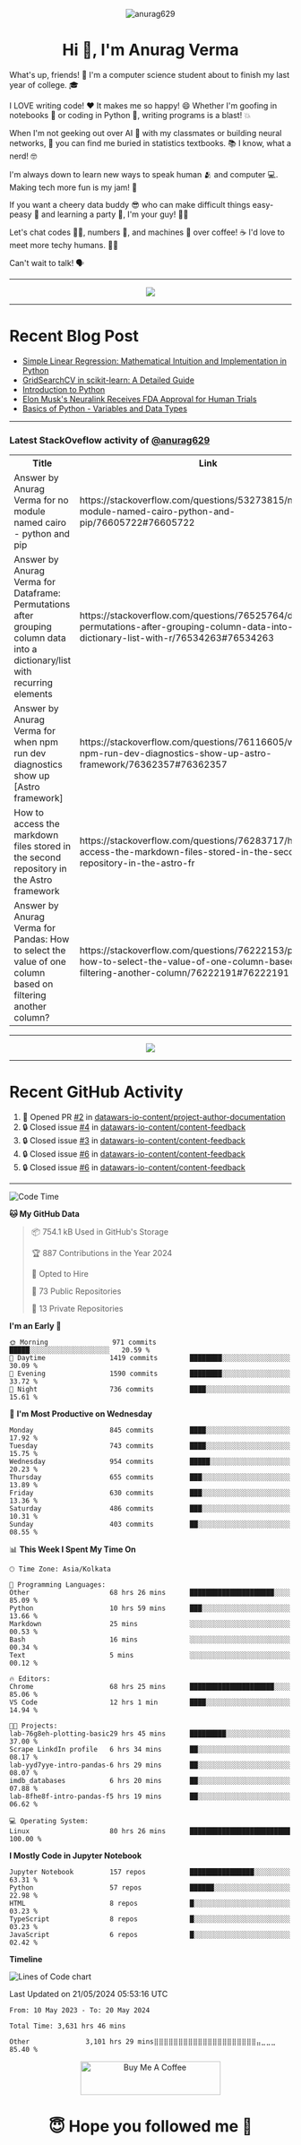 

<p align="center"> <img src="https://komarev.com/ghpvc/?username=anurag629&label=Profile%20views&color=0e75b6&style=flat" alt="anurag629" /> </p>

<h1 align="center">Hi 👋, I'm Anurag Verma</h1>

What's up, friends! 👋 I'm a computer science student about to finish my last year of college. 🎓

I LOVE writing code! ❤️ It makes me so happy! 😄 Whether I'm goofing in notebooks 📓 or coding in Python 🐍, writing programs is a blast! 💥

When I'm not geeking out over AI 🤖 with my classmates or building neural networks, 🧠 you can find me buried in statistics textbooks. 📚 I know, what a nerd! 🤓

I'm always down to learn new ways to speak human 🫂 and computer 💻. Making tech more fun is my jam! 🍇

If you want a cheery data buddy 😎 who can make difficult things easy-peasy 🥝 and learning a party 🎉, I'm your guy! 🙋‍♂️

Let's chat codes 👨‍💻, numbers 🧮, and machines 🤖 over coffee! ☕ I'd love to meet more techy humans. 💁‍♂️

Can't wait to talk! 🗣️

---

<p align="center">
  <img src="https://spotify-github-profile.vercel.app/api/view.svg?uid=mwvywke3fo2gajpenodnmobfh&cover_image=true&theme=default&show_offline=false&background_color=121212&interchange=false&bar_color=53b14f&bar_color_cover=true">
</p>

---

# Recent Blog Post

<!-- BLOG-POST-LIST:START -->
- [Simple Linear Regression: Mathematical Intuition and Implementation in Python](https://codercops.tech/blog/machine-learning-algorithms/simple-linear-regression-mathematical-intuation)
- [GridSearchCV in scikit-learn: A Detailed Guide](https://codercops.tech/blog/gridsearchcv-in-scikit-learn-a-detailed-guide)
- [Introduction to Python](https://codercops.tech/blog/python-tutorial/introduction-to-python)
- [Elon Musk&#39;s Neuralink Receives FDA Approval for Human Trials](https://codercops.tech/blog/elon-musks-neuralink-receives-fda-approval-for-human-trials)
- [Basics of Python - Variables and Data Types](https://codercops.tech/blog/python-basics-of-python-variables-and-data-types)
<!-- BLOG-POST-LIST:END -->

---

### Latest StackOveflow activity of [@anurag629](https://github.com/anurag629)
<table>
  <tr><th>Title</th><th>Link</th></tr>
  <!-- STACKOVERFLOW:START --><tr><td>Answer by Anurag Verma for no module named cairo - python and pip</td><td>https://stackoverflow.com/questions/53273815/no-module-named-cairo-python-and-pip/76605722#76605722</td></tr><tr><td>Answer by Anurag Verma for Dataframe: Permutations after grouping column data into a dictionary/list with recurring elements</td><td>https://stackoverflow.com/questions/76525764/dataframe-permutations-after-grouping-column-data-into-a-dictionary-list-with-r/76534263#76534263</td></tr><tr><td>Answer by Anurag Verma for when npm run dev diagnostics show up [Astro framework]</td><td>https://stackoverflow.com/questions/76116605/when-npm-run-dev-diagnostics-show-up-astro-framework/76362357#76362357</td></tr><tr><td>How to access the markdown files stored in the second repository in the Astro framework</td><td>https://stackoverflow.com/questions/76283717/how-to-access-the-markdown-files-stored-in-the-second-repository-in-the-astro-fr</td></tr><tr><td>Answer by Anurag Verma for Pandas: How to select the value of one column based on filtering another column?</td><td>https://stackoverflow.com/questions/76222153/pandas-how-to-select-the-value-of-one-column-based-on-filtering-another-column/76222191#76222191</td></tr><!-- STACKOVERFLOW:END -->
</table>

---

<p align="center">
  <img alig src="https://github-profile-trophy.vercel.app/?username=anurag629&theme=onedark&column=-1" />
</p>

---

# Recent GitHub Activity
<!--START_SECTION:activity-->
1. 💪 Opened PR [#2](https://github.com/datawars-io-content/project-author-documentation/pull/2) in [datawars-io-content/project-author-documentation](https://github.com/datawars-io-content/project-author-documentation)
2. 🔒 Closed issue [#4](https://github.com/datawars-io-content/content-feedback/issues/4) in [datawars-io-content/content-feedback](https://github.com/datawars-io-content/content-feedback)
3. 🔒 Closed issue [#3](https://github.com/datawars-io-content/content-feedback/issues/3) in [datawars-io-content/content-feedback](https://github.com/datawars-io-content/content-feedback)
4. 🔒 Closed issue [#6](https://github.com/datawars-io-content/content-feedback/issues/6) in [datawars-io-content/content-feedback](https://github.com/datawars-io-content/content-feedback)
5. 🔒 Closed issue [#6](https://github.com/datawars-io-content/content-feedback/issues/6) in [datawars-io-content/content-feedback](https://github.com/datawars-io-content/content-feedback)
<!--END_SECTION:activity-->

---

<!--START_SECTION:waka-->
![Code Time](http://img.shields.io/badge/Code%20Time-3%2C634%20hrs%2038%20mins-blue)

**🐱 My GitHub Data** 

> 📦 754.1 kB Used in GitHub's Storage 
 > 
> 🏆 887 Contributions in the Year 2024
 > 
> 💼 Opted to Hire
 > 
> 📜 73 Public Repositories 
 > 
> 🔑 13 Private Repositories 
 > 
**I'm an Early 🐤** 

```text
🌞 Morning                971 commits         █████░░░░░░░░░░░░░░░░░░░░   20.59 % 
🌆 Daytime                1419 commits        ████████░░░░░░░░░░░░░░░░░   30.09 % 
🌃 Evening                1590 commits        ████████░░░░░░░░░░░░░░░░░   33.72 % 
🌙 Night                  736 commits         ████░░░░░░░░░░░░░░░░░░░░░   15.61 % 
```
📅 **I'm Most Productive on Wednesday** 

```text
Monday                   845 commits         ████░░░░░░░░░░░░░░░░░░░░░   17.92 % 
Tuesday                  743 commits         ████░░░░░░░░░░░░░░░░░░░░░   15.75 % 
Wednesday                954 commits         █████░░░░░░░░░░░░░░░░░░░░   20.23 % 
Thursday                 655 commits         ███░░░░░░░░░░░░░░░░░░░░░░   13.89 % 
Friday                   630 commits         ███░░░░░░░░░░░░░░░░░░░░░░   13.36 % 
Saturday                 486 commits         ███░░░░░░░░░░░░░░░░░░░░░░   10.31 % 
Sunday                   403 commits         ██░░░░░░░░░░░░░░░░░░░░░░░   08.55 % 
```


📊 **This Week I Spent My Time On** 

```text
🕑︎ Time Zone: Asia/Kolkata

💬 Programming Languages: 
Other                    68 hrs 26 mins      █████████████████████░░░░   85.09 % 
Python                   10 hrs 59 mins      ███░░░░░░░░░░░░░░░░░░░░░░   13.66 % 
Markdown                 25 mins             ░░░░░░░░░░░░░░░░░░░░░░░░░   00.53 % 
Bash                     16 mins             ░░░░░░░░░░░░░░░░░░░░░░░░░   00.34 % 
Text                     5 mins              ░░░░░░░░░░░░░░░░░░░░░░░░░   00.12 % 

🔥 Editors: 
Chrome                   68 hrs 25 mins      █████████████████████░░░░   85.06 % 
VS Code                  12 hrs 1 min        ████░░░░░░░░░░░░░░░░░░░░░   14.94 % 

🐱‍💻 Projects: 
lab-76g8eh-plotting-basic29 hrs 45 mins      █████████░░░░░░░░░░░░░░░░   37.00 % 
Scrape LinkdIn profile   6 hrs 34 mins       ██░░░░░░░░░░░░░░░░░░░░░░░   08.17 % 
lab-yyd7yye-intro-pandas-6 hrs 29 mins       ██░░░░░░░░░░░░░░░░░░░░░░░   08.07 % 
imdb_databases           6 hrs 20 mins       ██░░░░░░░░░░░░░░░░░░░░░░░   07.88 % 
lab-8fhe8f-intro-pandas-f5 hrs 19 mins       ██░░░░░░░░░░░░░░░░░░░░░░░   06.62 % 

💻 Operating System: 
Linux                    80 hrs 26 mins      █████████████████████████   100.00 % 
```

**I Mostly Code in Jupyter Notebook** 

```text
Jupyter Notebook         157 repos           ████████████████░░░░░░░░░   63.31 % 
Python                   57 repos            ██████░░░░░░░░░░░░░░░░░░░   22.98 % 
HTML                     8 repos             █░░░░░░░░░░░░░░░░░░░░░░░░   03.23 % 
TypeScript               8 repos             █░░░░░░░░░░░░░░░░░░░░░░░░   03.23 % 
JavaScript               6 repos             █░░░░░░░░░░░░░░░░░░░░░░░░   02.42 % 
```



**Timeline**

![Lines of Code chart](https://raw.githubusercontent.com/anurag629/anurag629/main/assets/bar_graph.png)


 Last Updated on 21/05/2024 05:53:16 UTC
<!--END_SECTION:waka-->

<!--START_SECTION:waka-simple-->

```text
From: 10 May 2023 - To: 20 May 2024

Total Time: 3,631 hrs 46 mins

Other              3,101 hrs 29 mins⣿⣿⣿⣿⣿⣿⣿⣿⣿⣿⣿⣿⣿⣿⣿⣿⣿⣿⣿⣿⣿⣤⣀⣀⣀   85.40 %
```

<!--END_SECTION:waka-simple-->

<p align="center"> 
<a href="https://www.buymeacoffee.com/anurag629" target="_blank"><img src="https://cdn.buymeacoffee.com/buttons/default-orange.png" alt="Buy Me A Coffee" height="60" width="250"></a>
</p>


<h1 align="center"> 😇 Hope you followed me 🥰  </h1>
